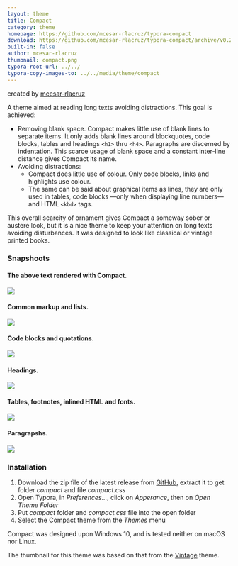 ```yaml
---
layout: theme
title: Compact
category: theme
homepage: https://github.com/mcesar-rlacruz/typora-compact
download: https://github.com/mcesar-rlacruz/typora-compact/archive/v0.2.zip
built-in: false
author: mcesar-rlacruz
thumbnail: compact.png
typora-root-url: ../../
typora-copy-images-to: ../../media/theme/compact
---
```


created by [mcesar-rlacruz](https://github.com/mcesar-rlacruz)

A theme aimed at reading long texts avoiding distractions. This goal is achieved:
- Removing blank space. Compact makes little use of blank lines to separate items. It only adds blank lines around blockquotes, code blocks, tables and headings `<h1>` thru `<h4>`. Paragraphs are discerned by indentation. This scarce usage of blank space and a constant inter-line distance gives Compact its name.
- Avoiding distractions:
  - Compact does little use of colour. Only code blocks, links and highlights use colour. 
  - The same can be said about graphical items as lines, they are only used in tables, code blocks —only when displaying line numbers— and HTML `<kbd>` tags.

This overall scarcity of ornament gives Compact a someway sober or austere look, but it is a nice theme to keep your attention on long texts avoiding disturbances. It was designed to look like classical or vintage printed books.

### Snapshoots
#### The above text rendered with Compact.

![](/media/theme/compact/1_What.PNG)

#### Common markup and lists.

![](/media/theme/compact/2_Common_lists.PNG)

#### Code blocks and quotations.

![](/media/theme/compact/3_Code_q.PNG)

#### Headings.

![](/media/theme/compact/4_headings.PNG)

#### Tables, footnotes, inlined HTML and fonts.

![](/media/theme/compact/5_Tables_fn_html_f3.PNG)

#### Paragrapshs.

![](/media/theme/compact/6_Text.PNG)

### Installation
1. Download the zip file of the latest release from [GitHub](https://github.com/mcesar-rlacruz/typora-compact/releases/latest), extract it to get folder <i>compact</i> and file <i>compact.css</i>
2. Open Typora, in <i>Preferences…</i>, click on <i>Apperance</i>, then on <i>Open Theme Folder</i>
3. Put <i>compact</i> folder and <i>compact.css</i> file into the open folder
4. Select the Compact theme from the <i>Themes</i> menu

Compact was designed upon Windows 10, and is tested neither on macOS nor Linux.

The thumbnail for this theme was based on that from the [Vintage](https://github.com/tristone13th/typora-vintage-theme) theme.
